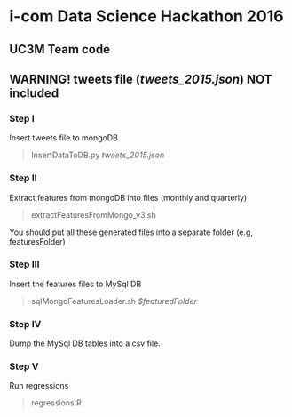 # i-com Data Science Hackathon 2016
## UC3M Team code

## WARNING! tweets file (_tweets\_2015.json_) NOT included
### Step I
Insert tweets file to mongoDB
> InsertDataToDB.py _tweets\_2015.json_

### Step II
Extract features from mongoDB into files (monthly and quarterly)
> extractFeaturesFromMongo\_v3.sh

You should put all these generated files into a separate folder (e.g, featuresFolder)

### Step III
Insert the features files to MySql DB
> sqlMongoFeaturesLoader.sh _$featuredFolder_

### Step IV
Dump the MySql DB tables into a csv file.

### Step V
Run regressions
> regressions.R

